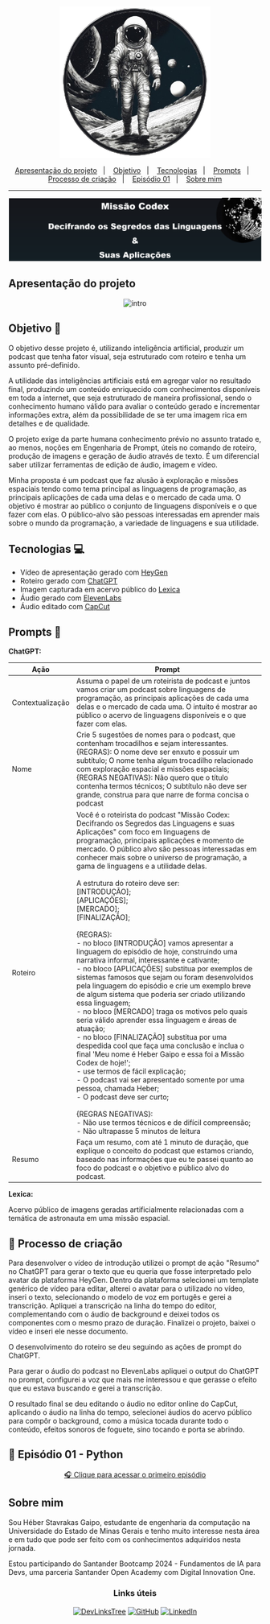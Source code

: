 <div aLign="center">
  <img src="./assets/Capa/capa_sem-fundo.png" atl="Astronauta em missão espacial" style="width: 300px"/>
</div>

<p align="center">
  <a href="#intro">Apresentação do projeto</a>&nbsp;&nbsp;&nbsp;|&nbsp;&nbsp;&nbsp;
  <a href="#goal">Objetivo</a>&nbsp;&nbsp;&nbsp;|&nbsp;&nbsp;&nbsp;
  <a href="#techs">Tecnologias</a>&nbsp;&nbsp;&nbsp;|&nbsp;&nbsp;&nbsp;
  <a href="#prompts">Prompts</a>&nbsp;&nbsp;&nbsp;|&nbsp;&nbsp;&nbsp;
  <a href="#process">Processo de criação</a>&nbsp;&nbsp;&nbsp;|&nbsp;&nbsp;&nbsp;
  <a href="#first-episode">Episódio 01</a>&nbsp;&nbsp;&nbsp;|&nbsp;&nbsp;&nbsp;
  <a href="#author">Sobre mim</a>
</p>

---

<!-- styles not supported <div aLign="center" style="border: 3px solid white; background: linear-gradient(to bottom, #15161b, #141f25);"><h1 aLign="center">
Missão Codex</h1><h2>Decifrando os Segredos das Linguagens e suas Aplicações</h2></div> -->

![Missão Codex Banner](./assets/Capa/Banner.png)

<h2 id="intro">Apresentação do projeto</h2>

<!-- <video width="100%" controls>
  <source src="./assets/Video/intro_video.mp4" type="video/mp4">
</video> tag not supported -->

<div aLign="center" style="margin: .8rem 0;">

![intro](https://youtu.be/CuCzEU4Ul1Y)

</div>

<h2 id="goal">Objetivo 📌</h2>
<p>O objetivo desse projeto é, utilizando inteligência artificial, produzir um podcast que tenha fator visual, seja estruturado com roteiro e tenha um assunto pré-definido.</p>
<p>A utilidade das inteligências artificiais está em agregar valor no resultado final, produzindo um conteúdo enriquecido com conhecimentos disponíveis em toda a internet, que seja estruturado de maneira profissional, sendo o conhecimento humano válido para avaliar o conteúdo gerado e incrementar informações extra, além da possibilidade de se ter uma imagem rica em detalhes e de qualidade.</p>
<p>O projeto exige da parte humana conhecimento prévio no assunto tratado e, ao menos, noções em Engenharia de Prompt, úteis no comando de roteiro, produção de imagens e geração de áudio através de texto. É um diferencial saber utilizar ferramentas de edição de áudio, imagem e vídeo.</p>
<p>Minha proposta é um podcast que faz alusão à exploração e missões espaciais tendo como tema principal as linguagens de programação, as principais aplicações de cada uma delas e o mercado de cada uma. O objetivo é mostrar ao público o conjunto de linguagens disponíveis e o que fazer com elas.
O público-alvo são pessoas interessadas em aprender mais sobre o mundo da programação, a variedade de linguagens e sua utilidade.</p>

<h2 id="techs">Tecnologias 💻</h2>

- Vídeo de apresentação gerado com <a href="https://app.heygen.com/">HeyGen</a>
- Roteiro gerado com <a href="https://chat.openai.com/">ChatGPT</a>
- Imagem capturada em acervo público do <a href="https://lexica.art/">Lexica</a>
- Áudio gerado com <a href="https://beta.elevenlabs.io/">ElevenLabs</a>
- Áudio editado com <a href="https://www.capcut.com/pt-br/">CapCut</a>

<h2 id="prompts">Prompts 📜</h2>

**ChatGPT:**

| Ação             | Prompt                                                                                                                                                                                                                                                                                                                                                                                                                                                                                                                                                                                                                                                                                                                                                                                                                                                                                                                                                                                                                                                                                                                                                                                                                                                                                                                                                                                   |
| ---------------- | ---------------------------------------------------------------------------------------------------------------------------------------------------------------------------------------------------------------------------------------------------------------------------------------------------------------------------------------------------------------------------------------------------------------------------------------------------------------------------------------------------------------------------------------------------------------------------------------------------------------------------------------------------------------------------------------------------------------------------------------------------------------------------------------------------------------------------------------------------------------------------------------------------------------------------------------------------------------------------------------------------------------------------------------------------------------------------------------------------------------------------------------------------------------------------------------------------------------------------------------------------------------------------------------------------------------------------------------------------------------------------------------- |
| Contextualização | Assuma o papel de um roteirista de podcast e juntos vamos criar um podcast sobre linguagens de programação, as principais aplicações de cada uma delas e o mercado de cada uma. O intuito é mostrar ao público o acervo de linguagens disponíveis e o que fazer com elas.                                                                                                                                                                                                                                                                                                                                                                                                                                                                                                                                                                                                                                                                                                                                                                                                                                                                                                                                                                                                                                                                                                                |
| Nome             | Crie 5 sugestões de nomes para o podcast, que contenham trocadilhos e sejam interessantes. {REGRAS}: O nome deve ser enxuto e possuir um subtítulo; O nome tenha algum trocadilho relacionado com exploração espacial e missões espaciais; {REGRAS NEGATIVAS}: Não quero que o título contenha termos técnicos; O subtítulo não deve ser grande, construa para que narre de forma concisa o podcast                                                                                                                                                                                                                                                                                                                                                                                                                                                                                                                                                                                                                                                                                                                                                                                                                                                                                                                                                                                      |
| Roteiro          | Você é o roteirista do podcast "Missão Codex: Decifrando os Segredos das Linguagens e suas Aplicações" com foco em linguagens de programação, principais aplicações e momento de mercado. O público alvo são pessoas interessadas em conhecer mais sobre o universo de programação, a gama de linguagens e a utilidade delas.<br><br>A estrutura do roteiro deve ser:<br>[INTRODUÇÃO];<br>[APLICAÇÕES];<br>[MERCADO];<br>[FINALIZAÇÃO];<br><br>{REGRAS}:<br>- no bloco [INTRODUÇÃO] vamos apresentar a linguagem do episódio de hoje, construindo uma narrativa informal, interessante e cativante;<br>- no bloco [APLICAÇÕES] substitua por exemplos de sistemas famosos que sejam ou foram desenvolvidos pela linguagem do episódio e crie um exemplo breve de algum sistema que poderia ser criado utilizando essa linguagem;<br>- no bloco [MERCADO] traga os motivos pelo quais seria válido aprender essa linguagem e áreas de atuação;<br>- no bloco [FINALIZAÇÃO] substitua por uma despedida cool que faça uma conclusão e inclua o final 'Meu nome é Heber Gaipo e essa foi a Missão Codex de hoje!';<br>- use termos de fácil explicação;<br>- O podcast vai ser apresentado somente por uma pessoa, chamada Heber;<br>- O podcast deve ser curto;<br><br>{REGRAS NEGATIVAS}:<br>- Não use termos técnicos e de difícil compreensão;<br>- Não ultrapasse 5 minutos de leitura |
| Resumo           | Faça um resumo, com até 1 minuto de duração, que explique o conceito do podcast que estamos criando, baseado nas informações que eu te passei quanto ao foco do podcast e o objetivo e público alvo do podcast.                                                                                                                                                                                                                                                                                                                                                                                                                                                                                                                                                                                                                                                                                                                                                                                                                                                                                                                                                                                                                                                                                                                                                                          |

**Lexica:**

Acervo público de imagens geradas artificialmente relacionadas com a temática de astronauta em uma missão espacial.

<h2 id="process">🧐 Processo de criação</h2>

Para desenvolver o vídeo de introdução utilizei o prompt de ação "Resumo" no ChatGPT para gerar o texto que eu queria que fosse interpretado pelo avatar da plataforma HeyGen. Dentro da plataforma selecionei um template genérico de vídeo para editar, alterei o avatar para o utilizado no vídeo, inseri o texto, selecionando o modelo de voz em portugês e gerei a transcrição. Apliquei a transcrição na linha do tempo do editor, complementando com o áudio de background e deixei todos os componentes com o mesmo prazo de duração. Finalizei o projeto, baixei o vídeo e inseri ele nesse documento.

O desenvolvimento do roteiro se deu seguindo as ações de prompt do ChatGPT.

Para gerar o áudio do podcast no ElevenLabs apliquei o output do ChatGPT no prompt, configurei a voz que mais me interessou e que gerasse o efeito que eu estava buscando e gerei a transcrição.

O resultado final se deu editando o áudio no editor online do CapCut, aplicando o áudio na linha do tempo, selecionei áudios do acervo público para compôr o background, como a música tocada durante todo o conteúdo, efeitos sonoros de foguete, sino tocando e porta se abrindo.

<h2 id="first-episode">🎤 Episódio 01 - Python</h2>

<div aLign="center" style="margin: .8rem 0;">
  <!-- <audio src="./assets/Audio/EP01-Python.mp3" controls title="EP01-Python"></audio> -->
  <!-- tag audio not supported -->
  <a href="https://drive.google.com/file/d/1GZwGSJOxvi0abvAS9zLV5HGTUMlFb_Ep/view?usp=drive_link">🎧 Clique para acessar o primeiro episódio</a>
</div>

<h2 id="author">Sobre mim</h2>

Sou Héber Stavrakas Gaipo, estudante de engenharia da computação na Universidade do Estado de Minas Gerais e tenho muito interesse nesta área e em tudo que pode ser feito com os conhecimentos adquiridos nesta jornada.

Estou participando do Santander Bootcamp 2024 - Fundamentos de IA para Devs, uma parceria Santander Open Academy com Digital Innovation One.

<h3 aLign="center">Links úteis</h3>

<div aLign="center">
  <a href="https://heber-stavrakas-gaipo.github.io/DevLinksTree/" style="margin: 0.4rem 0;"><img aLign="center" alt="DevLinksTree" src="https://img.shields.io/badge/DevLinksTree-hhh?style=for-the-badge" /></a>
  <a href="https://github.com/Heber-Stavrakas-Gaipo" style="margin: 0.4rem 0;"><img aLign="center" alt="GitHub" src="https://img.shields.io/badge/GitHub-100000?style=for-the-badge&logo=github&logoColor=white" /></a>
  <a href="https://www.linkedin.com/in/heber-stavrakas-gaipo/" style="margin: 0.4rem 0;"><img aLign="center" alt="LinkedIn" src="https://img.shields.io/badge/LinkedIn-0077B5?style=for-the-badge&logo=linkedin&logoColor=white" /></a>
</div>
